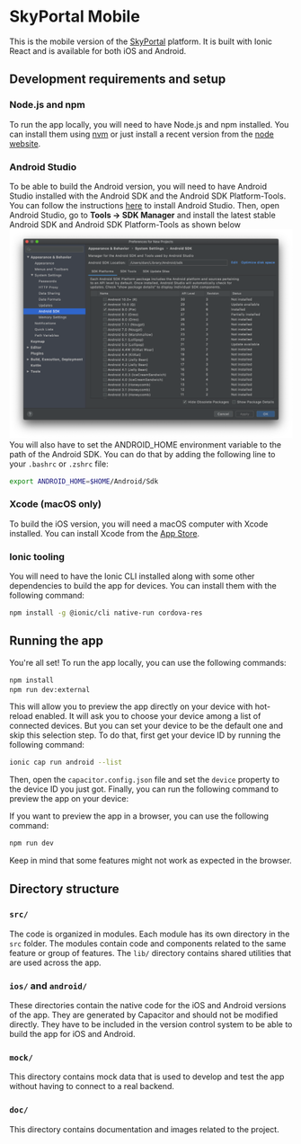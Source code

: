 # SkyPortal Mobile

This is the mobile version of the [SkyPortal](https://github.com/skyportal/skyportal) platform. It is built with Ionic
React and is available for both iOS and Android.

## Development requirements and setup

### Node.js and npm

To run the app locally, you will need to have Node.js and npm installed. You can install them
using [nvm](https://github.com/nvm-sh/nvm) or just install a recent version from the [node website](https://nodejs.org/).

### Android Studio

To be able to build the Android version, you will need to have Android Studio installed with the Android SDK and the
Android SDK Platform-Tools. You can follow the instructions [here](https://developer.android.com/studio/install) to
install Android Studio. Then, open Android Studio, go to **Tools -> SDK Manager** and install the latest stable Android
SDK and Android SDK Platform-Tools as shown below ![img.png](doc/android_studio_sdk_install.png)
You will also have to set the ANDROID_HOME environment variable to the path of the Android SDK. You can do that by
adding the following line to your `.bashrc` or `.zshrc` file:

```bash
export ANDROID_HOME=$HOME/Android/Sdk
```

### Xcode (macOS only)

To build the iOS version, you will need a macOS computer with Xcode installed. You can install Xcode from
the [App Store](https://apps.apple.com/fr/app/xcode/id497799835).

### Ionic tooling

You will need to have the Ionic CLI installed along with some other dependencies to build the app for devices. You can
install them with the following command:

```bash
npm install -g @ionic/cli native-run cordova-res
```

## Running the app

You're all set! To run the app locally, you can use the following commands:

```bash
npm install
npm run dev:external
```

This will allow you to preview the app directly on your device with hot-reload enabled. It will ask you to choose your
device among a list of connected devices. But you can set your device to be the default one and skip this selection
step. To do that, first get your device ID by running the following command:

```bash
ionic cap run android --list
```

Then, open the `capacitor.config.json` file and set the `device` property to the device ID you just got. Finally, you
can run the following command to preview the app on your device:

If you want to preview the app in a browser, you can use the following command:
```bash
npm run dev
```

Keep in mind that some features might not work as expected in the browser.

## Directory structure
### `src/`
The code is organized in modules. Each module has its own directory in the `src` folder. The modules contain code and components related to the same
feature or group of features. The `lib/` directory contains shared utilities that are used across the app.
### `ios/` and `android/`
These directories contain the native code for the iOS and Android versions of the app. They are generated by Capacitor and should not be modified directly. They have to
be included in the version control system to be able to build the app for iOS and Android.
### `mock/`
This directory contains mock data that is used to develop and test the app without having to connect to a real backend.
### `doc/`
This directory contains documentation and images related to the project.